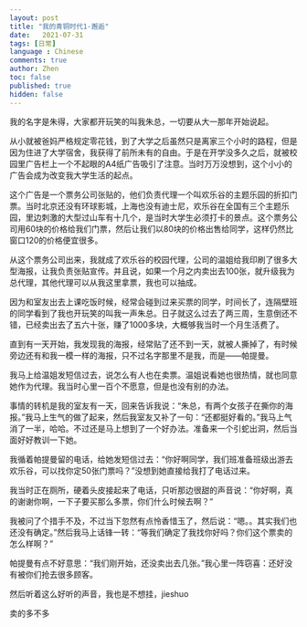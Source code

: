 ```yaml
---
layout: post
title: "我的青铜时代1-邂逅"
date:   2021-07-31
tags: [日常]
language : Chinese
comments: true
author: Zhen
toc: false
published: true
hidden: false
---
```

我的名字是朱得，大家都开玩笑的叫我朱总，一切要从大一那年开始说起。

从小就被爸妈严格规定零花钱，到了大学之后虽然只是离家三个小时的路程，但是因为住进了大学宿舍，我获得了前所未有的自由。于是在开学没多久之后，就被校园里广告栏上一个不起眼的A4纸广告吸引了注意。当时万万没想到，这个小小的广告会成为改变我大学生活的起点。

这个广告是一个票务公司张贴的，他们负责代理一个叫欢乐谷的主题乐园的折扣门票。当时北京还没有环球影城，上海也没有迪士尼，欢乐谷在全国有三个主题乐园，里边刺激的大型过山车有十几个，是当时大学生必须打卡的景点。这个票务公司用60块的价格给我们门票，然后让我们以80块的价格出售给同学，这样仍然比窗口120的价格便宜很多。

从这个票务公司出来，我就成了欢乐谷的校园代理，公司的温姐给我印刷了很多大型海报，让我负责张贴宣传。并且说，如果一个月之内卖出去100张，就升级我为总代理，其他代理可以从我这里拿票，我也可以抽成。

因为和室友出去上课吃饭时候，经常会碰到过来买票的同学，时间长了，连隔壁班的同学看到了我也开玩笑的叫我一声朱总。日子就这么过去了两三周，生意倒还不错，已经卖出去了五六十张，赚了1000多块，大概够我当时一个月生活费了。

直到有一天开始，我发现我的海报，经常贴了还不到一天，就被人撕掉了，有时候旁边还有和我一模一样的海报，只不过名字那里不是我，而是——帕提曼。

我马上给温姐发短信过去，说怎么有人也在卖票。温姐说看她也很热情，就也同意她作为代理。我当时心里一百个不愿意，但是也没有别的办法。

事情的转机是我的室友有一天，回来告诉我说：“朱总，有两个女孩子在撕你的海报。”我马上生气的做了起来，然后我室友又补了一句：“还都挺好看的。”我马上气消了一半，哈哈。不过还是马上想到了一个好办法。准备来一个引蛇出洞，然后当面好好教训一下她。

我循着帕提曼留的电话，给她发短信过去：“你好啊同学，我们班准备班级出游去欢乐谷，可以找你定50张门票吗？”没想到她直接给我打了电话过来。

我当时正在厕所，硬着头皮接起来了电话，只听那边很甜的声音说：“你好啊，真的谢谢你啊，一下子要买那么多票，你们什么时候去啊？”

我被问了个措手不及，不过当下忽然有点怜香惜玉了，然后说：“嗯。。其实我们也还没有确定。”然后我马上话锋一转：“等我们确定了我找你好吗？你们这个票卖的怎么样啊？”

帕提曼有点不好意思：“我们刚开始，还没卖出去几张。”我心里一阵窃喜：还好没有被你们抢去很多顾客。

然后听着这么好听的声音，我也是不想挂，jieshuo


卖的多不多

<!--stackedit_data:
eyJoaXN0b3J5IjpbNzg2OTcyMzQsNzYxNTk3OTg4LC0xMjE5NT
I5MDUyLDEzODc3NjUxNDcsMTMzMjQ0MjQ2Ml19
-->